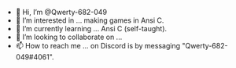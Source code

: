 - 👋 Hi, I’m @Qwerty-682-049
- 👀 I’m interested in ... making games in Ansi C.
- 🌱 I’m currently learning ... Ansi C (self-taught).
- 💞️ I’m looking to collaborate on ...
- 📫 How to reach me ... on Discord is by messaging "Qwerty-682-049#4061".

<!---
Qwerty-682-049/Qwerty-682-049 is a ✨ special ✨ repository because its `README.md` (this file) appears on your GitHub profile.
You can click the Preview link to take a look at your changes.
--->
